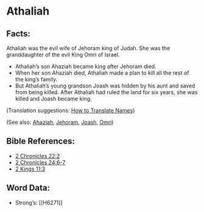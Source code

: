 # Athaliah

## Facts:

Athaliah was the evil wife of Jehoram king of Judah. She was the granddaughter of the evil King Omri of Israel.

* Athaliah’s son Ahaziah became king after Jehoram died.
* When her son Ahaziah died, Athaliah made a plan to kill all the rest of the king’s family.
* But Athaliah’s young grandson Joash was hidden by his aunt and saved from being killed. After Athaliah had ruled the land for six years, she was killed and Joash became king.

(Translation suggestions: [How to Translate Names](../../translate/translate-names))

(See also: [Ahaziah](../names/ahaziah.md), [Jehoram](../names/jehoram.md), [Joash](../names/joash.md), [Omri](../names/omri.md))

## Bible References:

* [2 Chronicles 22:2](rc://en/tn/help/2ch/22/02)
* [2 Chronicles 24:6-7](rc://en/tn/help/2ch/24/06)
* [2 Kings 11:3](rc://en/tn/help/2ki/11/03)

## Word Data:

* Strong’s: [[H6271]]
